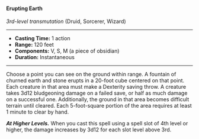 #### Erupting Earth
*3rd-level transmutation* (Druid, Sorcerer, Wizard)
___
- **Casting Time:** 1 action
- **Range:** 120 feet
- **Components:** V, S, M (a piece of obsidian)
- **Duration:** Instantaneous
---
Choose a point you can see on the ground within range. A fountain of churned earth and stone erupts in a 20-foot cube centered on that point. Each creature in that area must make a Dexterity saving throw. A creature takes 3d12 bludgeoning damage on a failed save, or half as much damage on a successful one. Additionally, the ground in that area becomes difficult terrain until cleared. Each 5-foot-square portion of the area requires at least 1 minute to clear by hand.

***At Higher Levels.*** When you cast this spell using a spell slot of 4th level or higher, the damage increases by 3d12 for each slot level above 3rd.